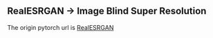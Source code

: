 ## RealESRGAN -> Image Blind Super Resolution

The origin pytorch url is [RealESRGAN](https://github.com/xinntao/Real-ESRGAN)
